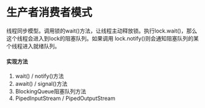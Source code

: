 # 生产者消费者模式

线程同步模型。调用锁的wait\(\)方法，让线程主动释放锁。执行lock.wait\(\)，那么这个线程会进入到lock的阻塞队列。如果调用 lock.notify\(\)则会通知阻塞队列的某个线程进入就绪队列。

#### **实现方法**

1. wait\(\) / notify\(\)方法
2. await\(\) / signal\(\)方法
3. BlockingQueue阻塞队列方法
4. PipedInputStream / PipedOutputStream



